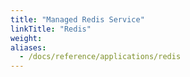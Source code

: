 ```yaml
---
title: "Managed Redis Service"
linkTitle: "Redis"
weight: 
aliases:
  - /docs/reference/applications/redis
---
```


